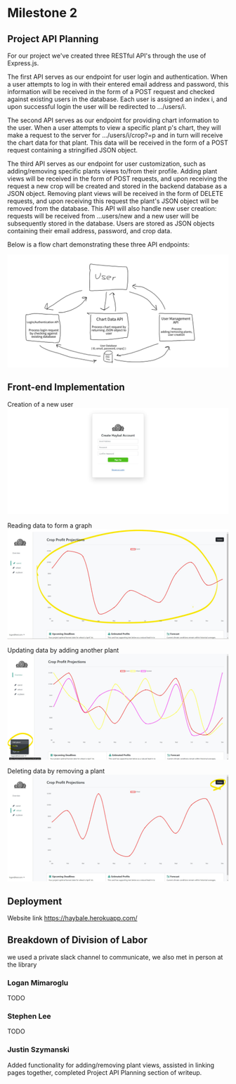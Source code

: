 # Milestone 2

## Project API Planning

For our project we've created three RESTful API's through the use of Express.js. 

The first API serves as our endpoint for user login and authentication. When a user attempts to log in with their entered email address and password, this information will be received in the form of a POST request and checked against existing users in the database. Each user is assigned an index i, and upon successful login the user will be redirected to .../users/i.

The second API serves as our endpoint for providing chart information to the user. When a user attempts to view a specific plant p's chart, they will make a request to the server for .../users/i/crop?=p and in turn will receive the chart data for that plant. This data will be received in the form of a POST request containing a stringified JSON object.

The third API serves as our endpoint for user customization, such as adding/removing specific plants views to/from their profile. Adding plant views will be received in the form of POST requests, and upon receiving the request a new crop will be created and stored in the backend database as a JSON object. Removing plant views will be received in the form of DELETE requests, and upon receiving this request the plant's JSON object will be removed from the database. This API will also handle new user creation: requests will be received from ...users/new and a new user will be subsequently stored in the database. Users are stored as JSON objects containing their email address, password, and crop data.

Below is a flow chart demonstrating these three API endpoints:

![API Flowchart](./img/API_flowchart.png)

## Front-end Implementation

Creation of a new user ![New user page](./img/create.jpg)

Reading data to form a graph ![Graph data](./img/read.jpg)

Updating data by adding another plant ![add plant](./img/update.jpg)

Deleting data by removing a plant ![remove plant](./img/delete.jpg)

## Deployment

Website link https://haybale.herokuapp.com/

## Breakdown of Division of Labor

we used a private slack channel to communicate, we also met in person at the library

### Logan Mimaroglu
TODO
### Stephen Lee
TODO
### Justin Szymanski
Added functionality for adding/removing plant views, assisted in linking pages together, completed Project API Planning section of writeup.

